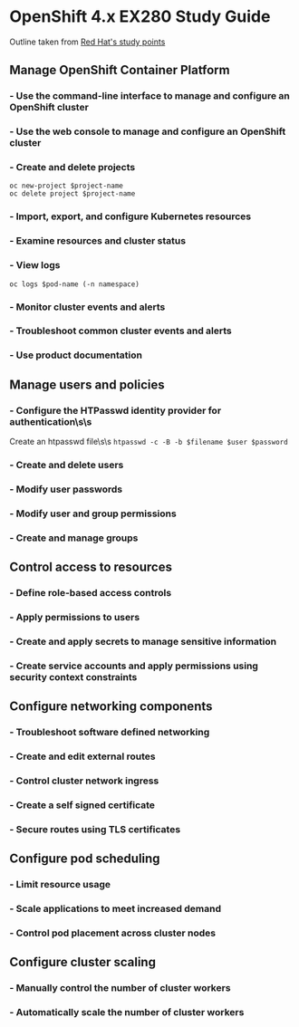 # OpenShift 4.x EX280 Study Guide
Outline taken from [Red Hat's study points](https://www.redhat.com/en/services/training/ex280-red-hat-certified-specialist-in-openshift-administration-exam?section=Objectives)

## Manage OpenShift Container Platform
### - Use the command-line interface to manage and configure an OpenShift cluster
### - Use the web console to manage and configure an OpenShift cluster
### - Create and delete projects
```
oc new-project $project-name
oc delete project $project-name
```
### - Import, export, and configure Kubernetes resources
### - Examine resources and cluster status
### - View logs
`oc logs $pod-name (-n namespace)`

### - Monitor cluster events and alerts
### - Troubleshoot common cluster events and alerts
### - Use product documentation

## Manage users and policies
### - Configure the HTPasswd identity provider for authentication\s\s
Create an htpasswd file\s\s
`htpasswd -c -B -b $filename $user $password`

### - Create and delete users
### - Modify user passwords
### - Modify user and group permissions
### - Create and manage groups

## Control access to resources
### - Define role-based access controls
### - Apply permissions to users
### - Create and apply secrets to manage sensitive information
### - Create service accounts and apply permissions using security context constraints

## Configure networking components
### - Troubleshoot software defined networking
### - Create and edit external routes
### - Control cluster network ingress
### - Create a self signed certificate
### - Secure routes using TLS certificates

## Configure pod scheduling
### - Limit resource usage
### - Scale applications to meet increased demand
### - Control pod placement across cluster nodes

## Configure cluster scaling
### - Manually control the number of cluster workers
### - Automatically scale the number of cluster workers
